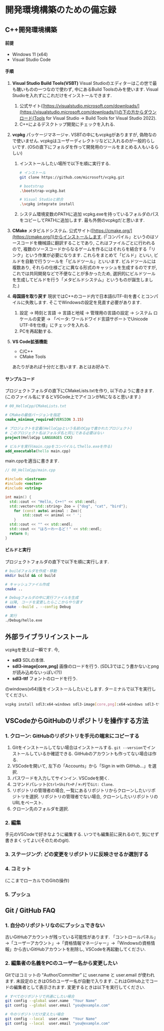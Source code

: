 # 開発環境構築のための備忘録

## C++開発環境構築
#### 前提
- Windows 11 (x64)
- Visual Studio Code

#### 手順
1. **Visual Studio Build Tools(VSBT)**
    Visual Studioのエディターはこの世で最も醜いものの一つなので使わず, 中にあるBuild Toolsのみを使います. Visual Studioを入れずにこれだけをインストールできます.
    1. 公式サイト([https://visualstudio.microsoft.com/downloads/](https://visualstudio.microsoft.com/downloads/))の下の方からダウンロード(Tools for Visual Studio → Build Tools for Visual Studio 2022).
    2. C++によるデスクトップ開発にチェックを入れる.
2. **vcpkg**
    パッケージマネージャ. VSBTの中にもvcpkgがありますが, 偽物なので使いません. vcpkgはユーザーディレクトリなどに入れるのが一般的らしいです. (OSの直下にフォルダを作って開発用のツールをまとめる人もいるらしい)
    1. インストールしたい場所で以下を順に実行する.
        ```bash
        # インストール
        git clone https://github.com/microsoft/vcpkg.git

        # bootstrap
        .\bootstrap-vcpkg.bat

        # Visual Studioと統合
        .\vcpkg integrate install
        ```
    2. システム環境変数のPATHに追加
        vcpkg.exeを持っているフォルダのパスをコピーしてPATHに追加します. 最も外側のvcpkgだと思います.
3. **CMake**
    メタビルドシステム. 公式サイト([https://cmake.org/](https://cmake.org/))からインストールします.
    (「コンパイル」というのはソースコードを機械語に翻訳することであり, これはファイルごとに行われるので, 複数のソースコードからなるゲームを作るにはそれらを結合する「リンク」という作業が必要になります. これらをまとめて「ビルド」といい, ビルドを自動で行うツールを「ビルドツール」といいます. ビルドツールには複数あり, それらの仕様ごとに異なる形式のキャッシュを生成するのですが, これでは共同開発などで不便なことが多かったため, 選択的にビルドツールを生成してビルドを行う「メタビルドシステム」というものが誕生しました.)

4. **母国語を取り戻す**
    現状ではC++のコード内で日本語(UTF-8)を書くとコンパイルに失敗します. そこでWindowsの設定を見直す必要があります.
    1. 設定 → 時刻と言語 → 言語と地域 → 管理用の言語の設定 → システム ロケールの変更 → 「ベータ: ワールドワイド言語サポートでUnicode UTF-8を仕様」にチェックを入れる.
    2. PCを再起動する.
5. **VS Code拡張機能**
    - C/C++
    - CMake Tools

    あたりがあれば十分だと思います. あとはお好みで.

#### サンプルコード
プロジェクトフォルダの直下にCMakeLists.txtを作り, 以下のように書きます. (このファイル名にするとVSCode上でアイコンがMになると思います.)

```cmake
# 00_HelloCpp/CMakeLists.txt

# CMakeの最低バージョンを指定
cmake_minimum_required(VERSION 3.15)

# プロジェクトを定義(HelloCppという名前のCppで書かれたプロジェクト)
# このプロジェクト名はフォルダ名と同じである必要はない
project(HelloCpp LANGUAGES CXX)

# ビルドを実行(main.cppをコンパイルしてhello.exeを作る)
add_executable(hello main.cpp)

```

main.cppを適当に書きます.
```cpp
// 00_HelloCpp/main.cpp

#include <iostream>
#include <vector>
#include <string>

int main() {
  std::cout << "Hello, C++!" << std::endl;
  std::vector<std::string> Zoo = {"dog", "cat", "bird"};
	for (const auto& animal : Zoo){
		std::cout << animal << ' ';
	}
  std::cout << "" << std::endl;
  std::cout << "はろーわーるど！" << std::endl;
  return 0;
}
```

#### ビルドと実行

プロジェクトフォルダの直下で以下を順に実行します.
```bash
# buildフォルダを作成・移動
mkdir build && cd build

# キャッシュファイル作成
cmake ..

# Debugフォルダの中に実行ファイルを生成
# 以降, コードを変更したらここからやり直す
cmake --build . --config Debug

# 実行
./Debug/hello.exe
```

## 外部ライブラリインストール
vcpkgを使えば一瞬です. 今,
- **sdl3**
    SDLの本体.
- **sdl3-image[core,png]**
    画像のロードを行う. (SDL3ではこう書かないとpngが読み込めないっぽい(?))
- **sdl3-ttf**
    フォントのロードを行う.

のwindows(x64)版をインストールしたいとします. ターミナルで以下を実行してください.
```bash
vcpkg install sdl3:x64-windows sdl3-image[core,png]:x64-windows sdl3-ttf:x64-windows
```

## VSCodeからGitHubのリポジトリを操作する方法
### 1. クローン: GitHubのリポジトリを手元の端末にコピーする
1. Gitをインストールしてない場合はインストールする. `git --version`でインストールしているか確認できる. GitHubのアカウントも作ってない場合は作る.
2. VSCodeを開いて, 左下の「Accounts」から「Sign in with GitHub...」を選択.
3. パスワードを入力してサインイン. VSCodeを開く.
4. コマンドパレット(`Ctrl+Shift+P` / `⌘⇧P`)で`Git: Clone`.
5. リポジトリの管理者の場合, 一覧にあるリポジトリからクローンしたいリポジトリを選択. リポジトリの管理者でない場合, クローンしたいリポジトリのURLをペースト.
6. クローン先のフォルダを選択.

### 2. 編集
手元のVSCodeで好きなように編集する. いつでも編集前に戻れるので, 気にせず書きまくってよい(そのためのgit).

### 3. ステージング: どの変更をリポジトリに反映させるか選別する

### 4. コミット
(ここまでローカルでのGitの操作)

### 5. プッシュ

## Git / GitHub FAQ
### 1. 自分のリポジトリなのにプッシュできない
古いGitHubアカウントが残っている可能性があります. 「コントロールパネル」→「ユーザーアカウント」→「資格情報マネージャー」→「Windowsの資格情報」から古いGitHubアカウントを削除し, VSCodeを再起動してください.


### 2. 編集者の名義をPCのユーザー名から変更したい
Gitではコミットの “Author/Committer” に user.name と user.email が使われます. 未設定のときはOSのユーザー名が自動で入ります. これはGitHub上でコードの編集者として表示されます. 変更するときは以下を実行してください.

``` bash
# すべてのリポジトリで共通にしたい場合
git config --global user.name  "Your Name"
git config --global user.email "you@example.com"

# 今のリポジトリだけ変えたい場合
git config --local  user.name  "Your Name"
git config --local  user.email "you@example.com"
```